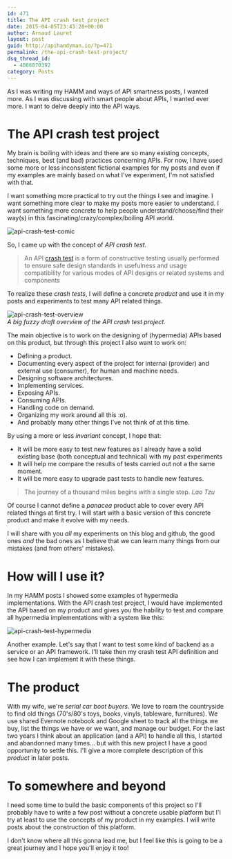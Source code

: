 ```yaml
---
id: 471
title: The API crash test project
date: 2015-04-05T23:43:28+00:00
author: Arnaud Lauret
layout: post
guid: http://apihandyman.io/?p=471
permalink: /the-api-crash-test-project/
dsq_thread_id:
  - 4866870392
category: Posts
---
```

As I was writing my HAMM and ways of API smartness posts, I wanted more.
As I was discussing with smart people about APIs, I wanted ever more.
I want to delve deeply into the API ways.

# The API crash test project
My brain is boiling with ideas and there are so many existing concepts, techniques, best (and bad) practices concerning APIs.
For now, I have used some more or less inconsistent fictional examples for my posts and even if my examples are mainly based on what I've experiment, I'm not satisfied with that.

I want something more practical to try out the things I see and imagine.
I want something more clear to make my posts more easier to understand.
I want something more concrete to help people understand/choose/find their way(s) in this fascinating/crazy/complex/boiling API world.

![api-crash-test-comic](/images/the-api-crash-test-project/apicrashtestcomic.png "By the power of API crash test!")

So, I came up with the concept of *API crash test*.

> An API [crash test](http://en.wikipedia.org/wiki/Crash_test) is a form of constructive testing usually performed to ensure safe design standards in usefulness and usage compatibility for various modes of API designs or related systems and components

To realize these *crash tests*, I will define a concrete *product* and use it in my posts and experiments to test many API related things.

![api-crash-test-overview](/images/the-api-crash-test-project/apicrashtestprojectoverview.png "API crash test project overview")  
*A big fuzzy draft overview of the API crash test project.*

The main objective is to work on the designing of (hypermedia) APIs based on this product, but through this project I also want to work on:

- Defining a product.
- Documenting every aspect of the project for internal (provider) and external use (consumer), for human and machine needs.
- Designing software architectures.
- Implementing services.
- Exposing APIs.
- Consuming APIs.
- Handling code on demand.
- Organizing my work around all this :o).
- And probably many other things I've not think of at this time.

By using a more or less *invariant* concept, I hope that:

- It will be more easy to test new features as I already have a solid existing base (both conceptual and technical) with my past experiments
- It will help me compare the results of tests carried out not a the same moment.
- It will be more easy to upgrade past tests to handle new features.

> The journey of a thousand miles begins with a single step.
> *Lao Tzu*

Of course I cannot define a *panacea* product able to cover every API related things at first try.
I will start with a basic version of this concrete product and make it evolve with my needs.

I will share with you *all* my experiments on this blog and github, the good ones *and* the bad ones as I believe that we can learn many things from our mistakes (and from others' mistakes). 

# How will I use it?
In my HAMM posts I showed some examples of hypermedia implementations.
With the API crash test project, I would have implemented the API based on my product and gives you the hability to test and compare all hypermedia implementations with a system like this: 

![api-crash-test-hypermedia](/images/the-api-crash-test-project/testinghypermediatypes.png
 "API crash test project. Testing hypermedia media types")

Another example. Let's say that I want to test some kind of backend as a service or an API framework. I'll take then my crash test API definition and see how I can implement it with these things.

# The product
With my wife, we're *serial car boot buyers*. We love to roam the countryside to find old things (70's/80's toys, books, vinyls, tableware, furnitures).
We use shared Evernote notebook and Google sheet to track all the things we buy, list the things we have or we want, and manage our budget. 
For the last two years I think about an application (and a API) to handle all this, I started and abandonned many times... but with this new project I have a good opportunity to settle this.
I'll give a more complete description of this *product* in later posts.

# To somewhere and beyond
I need some time to build the basic components of this project so I'll probably have to write a few post without a concrete usable platform but I'l try at least to use the concepts of my product in my examples. I will write posts about the construction of this platform.

I don't know where all this gonna lead me, but I feel like this is going to be a great journey and I hope you'll enjoy it too!